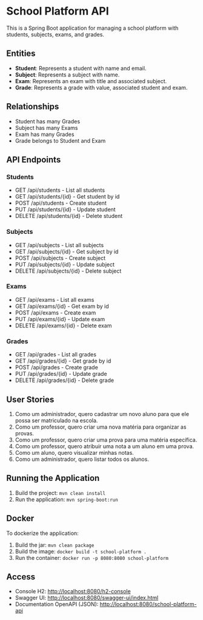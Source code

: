 # School Platform API

This is a Spring Boot application for managing a school platform with students, subjects, exams, and grades.

## Entities

- **Student**: Represents a student with name and email.
- **Subject**: Represents a subject with name.
- **Exam**: Represents an exam with title and associated subject.
- **Grade**: Represents a grade with value, associated student and exam.

## Relationships

- Student has many Grades
- Subject has many Exams
- Exam has many Grades
- Grade belongs to Student and Exam

## API Endpoints

### Students
- GET /api/students - List all students
- GET /api/students/{id} - Get student by id
- POST /api/students - Create student
- PUT /api/students/{id} - Update student
- DELETE /api/students/{id} - Delete student

### Subjects
- GET /api/subjects - List all subjects
- GET /api/subjects/{id} - Get subject by id
- POST /api/subjects - Create subject
- PUT /api/subjects/{id} - Update subject
- DELETE /api/subjects/{id} - Delete subject

### Exams
- GET /api/exams - List all exams
- GET /api/exams/{id} - Get exam by id
- POST /api/exams - Create exam
- PUT /api/exams/{id} - Update exam
- DELETE /api/exams/{id} - Delete exam

### Grades
- GET /api/grades - List all grades
- GET /api/grades/{id} - Get grade by id
- POST /api/grades - Create grade
- PUT /api/grades/{id} - Update grade
- DELETE /api/grades/{id} - Delete grade

## User Stories

1. Como um administrador, quero cadastrar um novo aluno para que ele possa ser matriculado na escola.
2. Como um professor, quero criar uma nova matéria para organizar as provas.
3. Como um professor, quero criar uma prova para uma matéria específica.
4. Como um professor, quero atribuir uma nota a um aluno em uma prova.
5. Como um aluno, quero visualizar minhas notas.
6. Como um administrador, quero listar todos os alunos.

## Running the Application

1. Build the project: `mvn clean install`
2. Run the application: `mvn spring-boot:run`

## Docker

To dockerize the application:

1. Build the jar: `mvn clean package`
2. Build the image: `docker build -t school-platform .`
3. Run the container: `docker run -p 8080:8080 school-platform`

## Access

- Console H2: [http://localhost:8080/h2-console](http://localhost:8080/h2-console)
- Swagger UI: [http://localhost:8080/swagger-ui/index.html](http://localhost:8080/swagger-ui/index.html)
- Documentation OpenAPI (JSON): [http://localhost:8080/school-platform-api](http://localhost:8080/school-platform-api)
